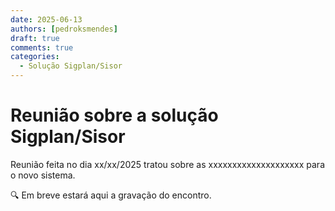 ```yaml
---
date: 2025-06-13
authors: [pedroksmendes]
draft: true
comments: true
categories:
  - Solução Sigplan/Sisor
---
```


#  Reunião sobre a solução Sigplan/Sisor

Reunião feita no dia xx/xx/2025 tratou sobre as xxxxxxxxxxxxxxxxxxxx para o novo sistema.

<!-- more -->

🔍 Em breve estará aqui a gravação do encontro.
